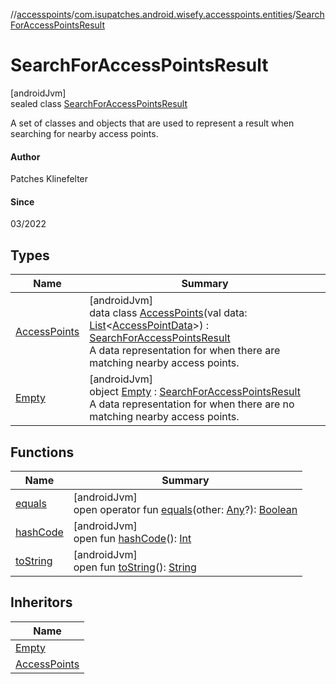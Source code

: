 //[accesspoints](../../../index.md)/[com.isupatches.android.wisefy.accesspoints.entities](../index.md)/[SearchForAccessPointsResult](index.md)

# SearchForAccessPointsResult

[androidJvm]\
sealed class [SearchForAccessPointsResult](index.md)

A set of classes and objects that are used to represent a result when searching for nearby access points.

#### Author

Patches Klinefelter

#### Since

03/2022

## Types

| Name | Summary |
|---|---|
| [AccessPoints](-access-points/index.md) | [androidJvm]<br>data class [AccessPoints](-access-points/index.md)(val data: [List](https://kotlinlang.org/api/latest/jvm/stdlib/kotlin.collections/-list/index.html)&lt;[AccessPointData](../-access-point-data/index.md)&gt;) : [SearchForAccessPointsResult](index.md)<br>A data representation for when there are matching nearby access points. |
| [Empty](-empty/index.md) | [androidJvm]<br>object [Empty](-empty/index.md) : [SearchForAccessPointsResult](index.md)<br>A data representation for when there are no matching nearby access points. |

## Functions

| Name | Summary |
|---|---|
| [equals](../-search-for-single-s-s-i-d-request/-b-s-s-i-d/index.md#585090901%2FFunctions%2F974708819) | [androidJvm]<br>open operator fun [equals](../-search-for-single-s-s-i-d-request/-b-s-s-i-d/index.md#585090901%2FFunctions%2F974708819)(other: [Any](https://kotlinlang.org/api/latest/jvm/stdlib/kotlin/-any/index.html)?): [Boolean](https://kotlinlang.org/api/latest/jvm/stdlib/kotlin/-boolean/index.html) |
| [hashCode](../-search-for-single-s-s-i-d-request/-b-s-s-i-d/index.md#1794629105%2FFunctions%2F974708819) | [androidJvm]<br>open fun [hashCode](../-search-for-single-s-s-i-d-request/-b-s-s-i-d/index.md#1794629105%2FFunctions%2F974708819)(): [Int](https://kotlinlang.org/api/latest/jvm/stdlib/kotlin/-int/index.html) |
| [toString](../-search-for-single-s-s-i-d-request/-b-s-s-i-d/index.md#1616463040%2FFunctions%2F974708819) | [androidJvm]<br>open fun [toString](../-search-for-single-s-s-i-d-request/-b-s-s-i-d/index.md#1616463040%2FFunctions%2F974708819)(): [String](https://kotlinlang.org/api/latest/jvm/stdlib/kotlin/-string/index.html) |

## Inheritors

| Name |
|---|
| [Empty](-empty/index.md) |
| [AccessPoints](-access-points/index.md) |
